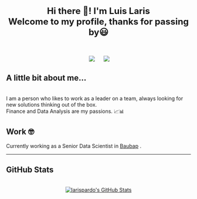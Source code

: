 <p align="center">
</p>
<h1 align=center><font size = 5>Hi there 👋! I'm Luis Laris<br> Welcome to my profile, thanks for passing by😃</font></h1>
<br>
<p align='center'>
&nbsp;&nbsp;&nbsp;&nbsp;
  <a href="https://www.linkedin.com/in/luis-fernando-laris-pardo-3a6878112/"><img src="https://img.shields.io/badge/linkedin-%230077B5.svg?&style=for-the-badge&logo=linkedin&logoColor=white" /></a>&nbsp;&nbsp;&nbsp;
  &nbsp;
  <a href="https://platzi.com/p/larispardo/"><img src="https://img.shields.io/badge/Platzi-98CA3F.svg?&style=for-the-badge&logo=platzi&logoColor=white" /></a>&nbsp;&nbsp;&nbsp;&nbsp;
</p>



## A little bit about me... 
<br>
I am a person who likes to work as a leader on a team, always looking for new solutions thinking out of the box. <br>Finance and Data Analysis are my passions. 📈📊
<br>

## Work 🤓
Currently working as a Senior Data Scientist in [Baubap](https://www.baubap.com/) </a>.

***

## GitHub Stats
<br>

<div align="center">
<a href="https://github.com/larispardo">
  <img align="center" src="https://github-readme-stats.vercel.app/api/?username=larispardo&theme=buefy&count_private=true&hide=css,blade" alt="larispardo's GitHub Stats" />

<br>
</a>
</div>

<!--
**larispardo/larispardo** is a ✨ _special_ ✨ repository because its `README.md` (this file) appears on your GitHub profile.

Here are some ideas to get you started:

- 🔭 I’m currently working on ...
- 🌱 I’m currently learning ...
- 👯 I’m looking to collaborate on ...
- 🤔 I’m looking for help with ...
- 💬 Ask me about ...
- 📫 How to reach me: ...
- 😄 Pronouns: ...
- ⚡ Fun fact: ...
-->
